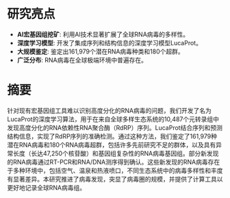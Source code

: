 # 研究亮点
- **AI宏基因组挖矿**: 利用AI技术显著扩展了全球RNA病毒的多样性。
- **深度学习模型**: 开发了集成序列和结构信息的深度学习模型LucaProt。
- **大规模鉴定**: 鉴定出161,979个潜在RNA病毒种类和180个超群。
- **广泛分布**: RNA病毒在全球极端环境中普遍存在。

# 摘要
针对现有宏基因组工具难以识别高度分化的RNA病毒的问题，我们开发了名为LucaProt的深度学习算法，用于在来自全球多样生态系统的10,487个元转录组中发现高度分化的RNA依赖性RNA聚合酶（RdRP）序列。LucaProt结合序列和预测结构信息，实现了RdRP序列的准确检测。通过这种方法，我们鉴定了161,979种潜在RNA病毒和180个RNA病毒超群，包括许多先前研究不足的群体，以及具有异常长度（长达47,250个核苷酸）和基因组复杂性的RNA病毒基因组。部分新发现的RNA病毒通过RT-PCR和RNA/DNA测序得到确认。这些新发现的RNA病毒存在于多种环境中，包括空气、温泉和热液喷口，不同生态系统中的病毒多样性和丰度有显著差异。本研究推进了病毒发现，突显了病毒圈的规模，并提供了计算工具以更好地记录全球RNA病毒组。
